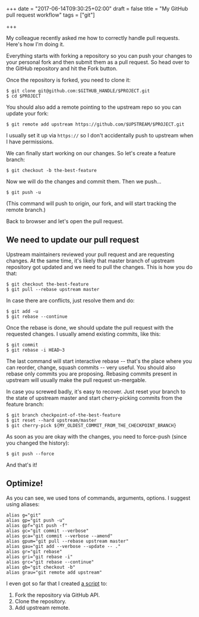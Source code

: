 +++
date = "2017-06-14T09:30:25+02:00"
draft = false
title = "My GitHub pull request workflow"
tags = ["git"]

+++

My colleague recently asked me how to correctly handle pull requests. Here's
how I'm doing it.

Everything starts with forking a repository so you can push your changes to
your personal fork and then submit them as a pull request. So head over to the
GitHub repository and hit the Fork button.

<!--more-->

Once the repository is forked, you need to clone it:

```shell
$ git clone git@github.com:$GITHUB_HANDLE/$PROJECT.git
$ cd $PROJECT
```

You should also add a remote pointing to the upstream repo so you can update your fork:

```shell
$ git remote add upstream https://github.com/$UPSTREAM/$PROJECT.git
```

I usually set it up via `https://` so I don't accidentally push to upstream when I have permissions.

We can finally start working on our changes. So let's create a feature branch:

```shell
$ git checkout -b the-best-feature
```

Now we will do the changes and commit them. Then we push...

```shell
$ git push -u
```

(This command will push to origin, our fork, and will start tracking the remote branch.)

Back to browser and let's open the pull request.


## We need to update our pull request

Upstream maintainers reviewed your pull request and are requesting changes. At
the same time, it's likely that master branch of upstream repository got
updated and we need to pull the changes. This is how you do that:

```
$ git checkout the-best-feature
$ git pull --rebase upstream master
```

In case there are conflicts, just resolve them and do:

```
$ git add -u
$ git rebase --continue
```

Once the rebase is done, we should update the pull request with the requested
changes. I usually amend existing commits, like this:

```
$ git commit
$ git rebase -i HEAD~3
```

The last command will start interactive rebase -- that's the place where you
can reorder, change, squash commits -- very useful. You should also rebase only
commits you are proposing. Rebasing commits present in upstream will usually
make the pull request un-mergable.

In case you screwed badly, it's easy to recover. Just reset your branch to the
state of upstream master and start cherry-picking commits from the feature branch:

```shell
$ git branch checkpoint-of-the-best-feature
$ git reset --hard upstream/master
$ git cherry-pick ${MY_OLDEST_COMMIT_FROM_THE_CHECKPOINT_BRANCH}
```

As soon as you are okay with the changes, you need to force-push (since you
changed the history):

```
$ git push --force
```

And that's it!


## Optimize!

As you can see, we used tons of commands, arguments, options. I suggest using aliases:

```shell
alias g="git"
alias gp="git push -u"
alias gpf="git push -f"
alias gc="git commit --verbose"
alias gca="git commit --verbose --amend"
alias gpum="git pull --rebase upstream master"
alias gau="git add --verbose --update -- ."
alias gr="git rebase"
alias gri="git rebase -i"
alias grc="git rebase --continue"
alias gb="git checkout -b"
alias grau="git remote add upstream"
```

I even got so far that I created [a script](https://github.com/TomasTomecek/dotfiles/blob/master/bin/gh-fork) to:

1. Fork the repository via GitHub API.
2. Clone the repository.
3. Add upstream remote.
